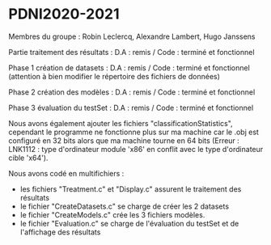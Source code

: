 # PDNI2020-2021
Membres du groupe : 
Robin Leclercq,
Alexandre Lambert,
Hugo Janssens

Partie traitement des résultats : 
D.A : remis / Code : terminé et fonctionnel

Phase 1 création de datasets :
D.A : remis / Code : terminé et fonctionnel (attention à bien modifier le répertoire des fichiers de données)

Phase 2 création des modèles :
D.A : remis / Code : terminé et fonctionnel

Phase 3 évaluation du testSet :
D.A : remis / Code : terminé et fonctionnel

Nous avons également ajouter les fichiers "classificationStatistics", cependant le programme ne fonctionne plus sur ma machine car
le .obj est configuré en 32 bits alors que ma machine tourne en 64 bits (Erreur : LNK1112 : type d'ordinateur module 'x86' en conflit avec le type d'ordinateur
cible 'x64').

Nous avons codé en multifichiers : 
- les fichiers "Treatment.c" et "Display.c" assurent le traitement des résultats
- le fichier "CreateDatasets.c" se charge de créer les 2 datasets
- le fichier "CreateModels.c" crée les 3 fichiers modèles.
- le fichier "Evaluation.c" se charge de l'évaluation du testSet et de l'affichage des résultats
